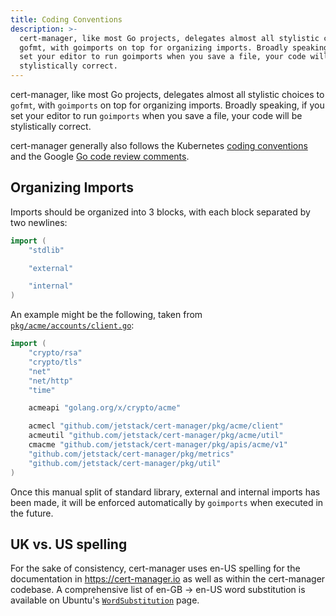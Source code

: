 ```yaml
---
title: Coding Conventions
description: >-
  cert-manager, like most Go projects, delegates almost all stylistic choices to
  gofmt, with goimports on top for organizing imports. Broadly speaking, if you
  set your editor to run goimports when you save a file, your code will be
  stylistically correct.
---
```


cert-manager, like most Go projects, delegates almost all stylistic choices to
`gofmt`, with `goimports` on top for organizing imports. Broadly speaking, if
you set your editor to run `goimports` when you save a file, your code will be
stylistically correct.

cert-manager generally also follows the Kubernetes
[coding conventions](https://www.kubernetes.dev/docs/guide/coding-convention/)
and the Google
[Go code review comments](https://github.com/golang/go/wiki/CodeReviewComments).

## Organizing Imports

Imports should be organized into 3 blocks, with each block separated by two
newlines:

```go
import (
	"stdlib"

	"external"

	"internal"
)
```

An example might be the following, taken from
[`pkg/acme/accounts/client.go`](https://github.com/jetstack/cert-manager/blob/0c71fe7795858b96cabcddabf706d997cd2fba3f/pkg/acme/accounts/client.go):

```go
import (
	"crypto/rsa"
	"crypto/tls"
	"net"
	"net/http"
	"time"

	acmeapi "golang.org/x/crypto/acme"

	acmecl "github.com/jetstack/cert-manager/pkg/acme/client"
	acmeutil "github.com/jetstack/cert-manager/pkg/acme/util"
	cmacme "github.com/jetstack/cert-manager/pkg/apis/acme/v1"
	"github.com/jetstack/cert-manager/pkg/metrics"
	"github.com/jetstack/cert-manager/pkg/util"
)
```

Once this manual split of standard library, external and internal imports has
been made, it will be enforced automatically by `goimports` when executed in the
future.

## UK vs. US spelling

For the sake of consistency, cert-manager uses en-US spelling for the
documentation in https://cert-manager.io as well as within the cert-manager
codebase. A comprehensive list of en-GB → en-US word substitution is available
on Ubuntu's
[`WordSubstitution`](https://wiki.ubuntu.com/EnglishTranslation/WordSubstitution)
page.
